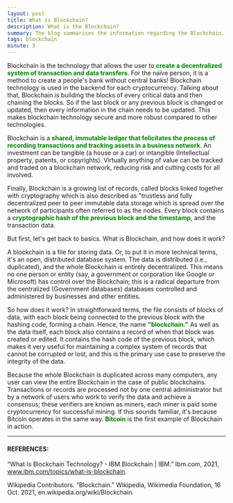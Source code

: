 ```yaml
---
layout: post
title: What is Blockchain?
description: What is the Blockchain?
summary: The blog summarises the information regarding the Blockchain. 
tags: blockchain
minute: 3
---
```


Blockchain is the technology that allows the user to <b><span style="color:green">create a decentralized system of transaction and data transfers</span></b>. For the naïve person, it is a method to create a people's bank without central banks! Blockchain technology is used in the backend for each cryptocurrency. Talking about that, Blockchain is building the blocks of every critical data and then chaining the blocks. So if the last block or any previous block is changed or updated, then every information in the chain needs to be updated. This makes blockchain technology secure and more robust compared to other technologies.

Blockchain is a <b><span style="color:green">shared, immutable ledger that felicitates the process of recording transactions and tracking assets in a business network</span></b>. An investment can be tangible (a house or a car) or intangible (Intellectual property, patents, or copyrights). Virtually anything of value can be tracked and traded on a blockchain network, reducing risk and cutting costs for all involved.

Finally, Blockchain is a growing list of records, called blocks linked together with cryptography which is also described as "trustless and fully decentralized peer to peer immutable data storage which is spread over the network of participants often referred to as the nodes. Every block contains a <b><span style="color:green">cryptographic hash of the previous block and the timestamp</span></b>, and the transaction data. 

But first, let's get back to basics. What is Blockchain, and how does it work?

A blockchain is a file for storing data. Or, to put it in more technical terms, it's an open, distributed database system. The data is distributed (i.e., duplicated), and the whole Blockchain is entirely decentralized. This means no one person or entity  (say, a government or corporation like Google or Microsoft) has control over the Blockchain;  this is a radical departure from the centralized (Government databases) databases controlled and administered by businesses and other entities.

So how does it work? In straightforward terms, the file consists of blocks of data, with each block being connected to the previous block with the hashing code,  forming a chain. Hence, the name <b><span style="color:green">"blockchain."</span></b> As well as the data itself, each block also contains a record of when that block was created or edited. It contains the hash code of the previous block, which makes it very useful for maintaining a complex system of records that cannot be corrupted or lost, and this is the primary use case to preserve the integrity of the data.

Because the whole Blockchain is duplicated across many computers,  any user can view the entire Blockchain in the case of public blockchains. Transactions or records are processed not by one central administrator but by a network of users who work to verify the data and achieve a consensus; these verifiers are known as miners, each miner is paid some cryptocurrency for successful mining. If this sounds familiar, it's because Bitcoin operates in the same way. <b><span style="color:green">Bitcoin</span></b> is the first example of Blockchain in action.


---

#### REFERENCES:

“What Is Blockchain Technology? - IBM Blockchain | IBM.” Ibm.com, 2021, www.ibm.com/topics/what-is-blockchain.

‌Wikipedia Contributors. “Blockchain.” Wikipedia, Wikimedia Foundation, 16 Oct. 2021, en.wikipedia.org/wiki/Blockchain.
